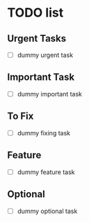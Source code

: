 # TODO list

## Urgent Tasks
- [ ] dummy urgent task

## Important Task
- [ ] dummy important task

## To Fix
- [ ] dummy fixing task

## Feature
- [ ] dummy feature task

## Optional
- [ ] dummy optional task